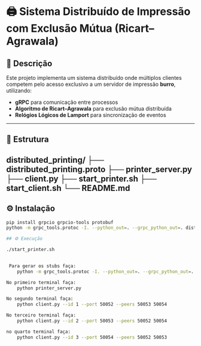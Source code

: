 # 🖨️ Sistema Distribuído de Impressão com Exclusão Mútua (Ricart–Agrawala)

## 📖 Descrição
Este projeto implementa um sistema distribuído onde múltiplos clientes competem
pelo acesso exclusivo a um servidor de impressão **burro**, utilizando:

- **gRPC** para comunicação entre processos
- **Algoritmo de Ricart–Agrawala** para exclusão mútua distribuída
- **Relógios Lógicos de Lamport** para sincronização de eventos

---

## 🧱 Estrutura

distributed_printing/
├── distributed_printing.proto
├── printer_server.py
├── client.py
├── start_printer.sh
├── start_client.sh
└── README.md
---

## ⚙️ Instalação

```bash
pip install grpcio grpcio-tools protobuf
python -m grpc_tools.protoc -I. --python_out=. --grpc_python_out=. distributed_printing.proto

## ⚙️ Execução

./start_printer.sh

 
 Para gerar os stubs faça:
    python -m grpc_tools.protoc -I. --python_out=. --grpc_python_out=. distributed_printing.proto

No primeiro terminal faça:
    python printer_server.py

No segundo terminal faça:
    python client.py --id 1 --port 50052 --peers 50053 50054

No terceiro terminal faça:
    python client.py --id 2 --port 50053 --peers 50052 50054

no quarto terminal faça:
    python client.py --id 3 --port 50054 --peers 50052 50053